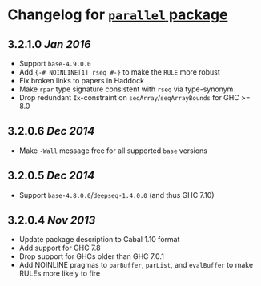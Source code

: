 # Changelog for [`parallel` package](http://hackage.haskell.org/package/parallel)

## 3.2.1.0  *Jan 2016*

  - Support `base-4.9.0.0`
  - Add `{-# NOINLINE[1] rseq #-}` to make the `RULE` more robust
  - Fix broken links to papers in Haddock
  - Make `rpar` type signature consistent with `rseq` via type-synonym
  - Drop redundant `Ix`-constraint on `seqArray`/`seqArrayBounds` for GHC >= 8.0

## 3.2.0.6  *Dec 2014*

  - Make `-Wall` message free for all supported `base` versions

## 3.2.0.5  *Dec 2014*

  - Support `base-4.8.0.0`/`deepseq-1.4.0.0` (and thus GHC 7.10)

## 3.2.0.4  *Nov 2013*

  * Update package description to Cabal 1.10 format
  * Add support for GHC 7.8
  * Drop support for GHCs older than GHC 7.0.1
  * Add NOINLINE pragmas to `parBuffer`, `parList`, and `evalBuffer`
    to make RULEs more likely to fire

